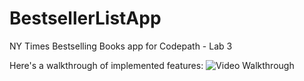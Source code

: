 # BestsellerListApp
NY Times Bestselling Books app for Codepath - Lab 3

Here's a walkthrough of implemented features:
<img src='https://imgur.com/3HtKYtp.gif' title='Video Walkthrough' width='' alt='Video Walkthrough' />
